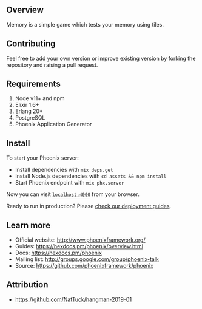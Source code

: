 ## Overview
Memory is a simple game which tests your memory using tiles.

## Contributing
Feel free to add your own version or improve existing version by forking the repository and  raising a pull request.

## Requirements
1. Node v11+ and npm
2. Elixir 1.6+
3. Erlang 20+
4. PostgreSQL
5. Phoenix Application Generator

## Install
To start your Phoenix server:

  * Install dependencies with `mix deps.get`
  * Install Node.js dependencies with `cd assets && npm install`
  * Start Phoenix endpoint with `mix phx.server`

Now you can visit [`localhost:4000`](http://localhost:4000) from your browser.

Ready to run in production? Please [check our deployment guides](https://hexdocs.pm/phoenix/deployment.html).

## Learn more

  * Official website: http://www.phoenixframework.org/
  * Guides: https://hexdocs.pm/phoenix/overview.html
  * Docs: https://hexdocs.pm/phoenix
  * Mailing list: http://groups.google.com/group/phoenix-talk
  * Source: https://github.com/phoenixframework/phoenix


## Attribution
  * https://github.com/NatTuck/hangman-2019-01
